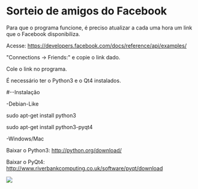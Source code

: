 Sorteio de amigos do Facebook
=============================

Para que o programa funcione, é preciso atualizar a cada uma hora um link que o Facebook disponibiliza.

Acesse: https://developers.facebook.com/docs/reference/api/examples/

"Connections -> Friends:" e copie o link dado.

Cole o link no programa.

É necessário ter o Python3 e o Qt4 instalados.

#--Instalação

-Debian-Like

sudo apt-get install python3

sudo apt-get install python3-pyqt4

-Windows/Mac

Baixar o Python3: http://python.org/download/

Baixar o PyQt4: http://www.riverbankcomputing.co.uk/software/pyqt/download

![](http://i.imgur.com/Pq7E5Q8.jpg)
